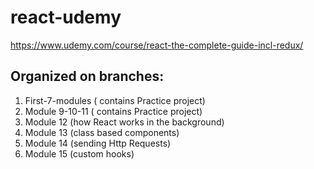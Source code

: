 # react-udemy
https://www.udemy.com/course/react-the-complete-guide-incl-redux/

## Organized on branches: 
  1. First-7-modules ( contains Practice project)
  2. Module 9-10-11 ( contains Practice project)
  3. Module 12 (how React works in the background)
  4. Module 13 (class based components)
  5. Module 14 (sending Http Requests)
  6. Module 15 (custom hooks)
